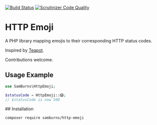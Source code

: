[![Build Status](https://travis-ci.org/Sam-Burns/http-emoji.svg?branch=master)](https://travis-ci.org/Sam-Burns/http-emoji)
[![Scrutinizer Code Quality](https://scrutinizer-ci.com/g/Sam-Burns/http-emoji/badges/quality-score.png?b=master)](https://scrutinizer-ci.com/g/Sam-Burns/http-emoji/?branch=master)

# HTTP Emoji

A PHP library mapping emojis to their corresponding HTTP status codes.

Inspired by [Teapot](https://github.com/shrikeh/teapot).

Contributions welcome.

## Usage Example

```php
use SamBurns\HttpEmoji;

$statusCode = HttpEmoji::😱;
// $statusCode is now 500
```

## Installation

```bash
composer require samburns/http-emoji
```

